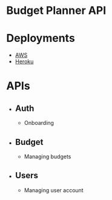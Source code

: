 # Budget Planner API
# Deployments
- [AWS](https://6vv0bus84b.execute-api.us-east-2.amazonaws.com/dev/)
- [Heroku](https://budget-planner-quail.herokuapp.com/)

# APIs
- ## Auth 
  - Onboarding
- ## Budget
  - Managing budgets
- ## Users
  - Managing user account
